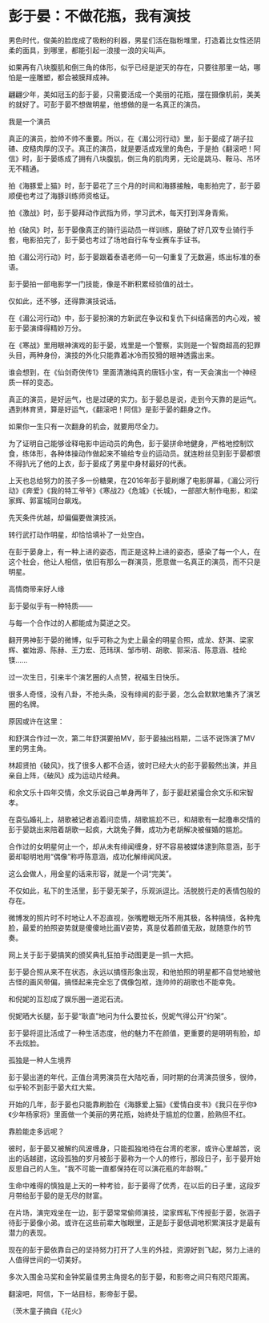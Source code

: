 # 彭于晏：不做花瓶，我有演技

男色时代，俊美的脸庞成了吸粉的利器，男星们活在脂粉堆里，打造着比女性还阴柔的面具，到哪里，都能引起一浪接一浪的尖叫声。 

如果再有八块腹肌和倒三角的体形，似乎已经是逆天的存在，只要往那里一站，哪怕是一座雕塑，都会被膜拜成神。 

翩翩少年，美如冠玉的彭于晏，只需要活成一个美丽的花瓶，摆在摄像机前，美美的就好了。可彭于晏不想做明星，他想做的是一名真正的演员。 

我是一个演员 

真正的演员，脸帅不帅不重要。所以，在《湄公河行动》里，彭于晏成了胡子拉碴、皮糙肉厚的汉子。真正的演员，就是要活成戏里的角色，于是拍《翻滚吧！阿信》时，彭于晏练成了拥有八块腹肌，倒三角的肌肉男，无论是跳马、鞍马、吊环无不精通。 

拍《海豚爱上猫》时，彭于晏花了三个月的时间和海豚接触，电影拍完了，彭于晏顺便也考过了海豚训练师资格证。 

拍《激战》时，彭于晏拜动作武指为师，学习武术，每天打到浑身青紫。 

拍《破风》时，彭于晏像真正的骑行运动员一样训练，磨破了好几双专业骑行手套，电影拍完了，彭于晏也考过了场地自行车专业赛车手证书。 

拍《湄公河行动》时，彭于晏跟着泰语老师一句一句重复了无数遍，练出标准的泰语。 

彭于晏拍一部电影学一门技能，像是不断积累经验值的战士。 

仅如此，还不够，还得靠演技说话。 

在《湄公河行动》中，彭于晏扮演的方新武在争议和复仇下纠结痛苦的内心戏，被彭于晏演绎得精妙万分。 

在《寒战》里用眼神演戏的彭于晏，戏里是一个警察，实则是一个智商超高的犯罪头目，两种身份，演技的外化只能靠着冰冷而狡猾的眼神透露出来。 

谁会想到，在《仙剑奇侠传1》里面清澈纯真的唐钰小宝，有一天会演出一个神经质一样的变态。 

真正的演员，是好运气，也是过硬的实力。彭于晏总是说，走到今天靠的是运气。遇到林育贤，算是好运气，《翻滚吧！阿信》是彭于晏的翻身之作。 

如果你一生只有一次翻身的机会，就要用尽全力。 

为了证明自己能够诠释电影中运动员的角色，彭于晏拼命地健身，严格地控制饮食，练体形，各种体操动作做起来不输给专业的运动员。就连粉丝见到彭于晏都恨不得扒光了他的上衣，彭于晏成了男星中身材最好的代表。 

上天也总给努力的孩子多一份糖果，在2016年彭于晏刷爆了电影屏幕，《湄公河行动》《奔爱》《我的特工爷爷》《寒战2》《危城》《长城》，一部部大制作电影，和梁家辉、郭富城同台飙戏。 

先天条件优越，却偏偏要做演技派。 

转行武打动作明星，却恰恰填补了一处空白。 

在彭于晏身上，有一种上进的姿态，而正是这种上进的姿态，感染了每一个人，在这个社会，他让人相信，依旧有那么一群演员，愿意做一名真正的演员，而不只是明星。 

高情商带来好人缘 

彭于晏似乎有一种特质—— 

与每一个合作过的人都能成为莫逆之交。 

翻开男神彭于晏的微博，似乎可称之为史上最全的明星合照，成龙、舒淇、梁家辉、崔始源、陈赫、王力宏、范玮琪、邹市明、胡歌、郭采洁、陈意涵、桂纶镁…… 

过一次生日，引来半个演艺圈的人点赞，祝福生日快乐。 

很多人奇怪，没有八卦，不抢头条，没有绯闻的彭于晏，怎么会默默地集齐了演艺圈的名牌。 

原因或许在这里： 

和舒淇合作过一次，第二年舒淇要拍MV，彭于晏抽出档期，二话不说饰演了MV里的男主角。 

林超贤拍《破风》，找了很多人都不合适，彼时已经大火的彭于晏毅然出演，并且亲自上阵，《破风》成为运动片经典。 

和余文乐十四年交情，余文乐说自己单身两年了，彭于晏赶紧撮合余文乐和宋智孝。 

在袁弘婚礼上，胡歌被记者追着问恋情，胡歌尴尬不已，和胡歌有一起撸串交情的彭于晏跳出来陪着胡歌一起疯，大跳兔子舞，成功为老胡解决被催婚的尴尬。 

合作过的女明星何止一个，却从未有绯闻缠身，好不容易被媒体逮到陈意涵，彭于晏却聪明地用“偶像”称呼陈意涵，成功化解绯闻风波。 

这么会做人，用金星的话来形容，就是一个词“完美”。 

不仅如此，私下的生活里，彭于晏无架子，乐观派逗比。活脱脱行走的表情包般的存在。 

微博发的照片时不时地让人不忍直视，张嘴瞪眼无所不用其极，各种搞怪，各种鬼脸，最爱的拍照姿势就是傻傻地比画V姿势，真是仗着颜值无敌，就随意作的节奏。 

网上关于彭于晏搞笑的颁奖典礼狂拍手动图更是一抓一大把。 

彭于晏合照从来不在状态，永远以搞怪形象出现，和他拍照的明星都不自觉地被他古怪的画风带偏，搞怪起来完全忘了偶像包袱，连帅帅的胡歌也不能幸免。 

和倪妮的互怼成了娱乐圈一道泥石流。 

倪妮晒大长腿，彭于晏“耿直”地问为什么要拉长，倪妮气得公开“约架”。 

彭于晏将逗比活成了一种生活态度，他的魅力不在颜值，更重要的是明明有脸，却不去炫脸。 

孤独是一种人生境界 

彭于晏出道的年代，正值台湾男演员在大陆吃香，同时期的台湾演员很多，很帅，似乎轮不到彭于晏大红大紫。 

开始的几年，彭于晏也只能靠刷脸在《海豚爱上猫》《爱情白皮书》《我只在乎你》《少年杨家将》里面做一个美丽的男花瓶，始終处于尴尬的位置，脸熟但不红。 

靠脸能走多远呢？ 

彼时，彭于晏又被解约风波缠身，只能孤独地待在台湾的老家，或许心里越苦，说出的话越甜，这段孤独的岁月被彭于晏称为一个人的修行，那段日子，彭于晏开始反思自己的人生。“我不可能一直都保持在可以演花瓶的年龄啊。” 

生命中难得的慎独是上天的一种考验，彭于晏得了优秀，在以后的日子里，这段岁月带给彭于晏的是无尽的财富。 

在片场，演完戏坐在一边，彭于晏常常偷师演技，梁家辉私下传授彭于晏，张涵子待彭于晏像小弟。或许在这些前辈大咖眼里，正是彭于晏低调地积累演技才是最有潜力的表现。 

现在的彭于晏依靠自己的坚持努力打开了人生的外挂，资源好到飞起，努力上进的人值得世间的一切美好。 

多次入围金马奖和金钟奖最佳男主角提名的彭于晏，和影帝之间只有咫尺距离。 

翻滚吧，阿信，下一站目标，影帝彭于晏。 

（茨木童子摘自《花火》